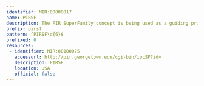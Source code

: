 ```yaml
---
identifier: MIR:00000017
name: PIRSF
description: The PIR SuperFamily concept is being used as a guiding principle to provide comprehensive and non-overlapping clustering of UniProtKB sequences into a hierarchical order to reflect their evolutionary relationships.
prefix: pirsf
pattern: ^PIRSF\d{6}$
prefixed: 0
resources:
 - identifier: MIR:00100025
   accessurl: http://pir.georgetown.edu/cgi-bin/ipcSF?id=
   description: PIRSF
   location: USA
   official: false
---
```

